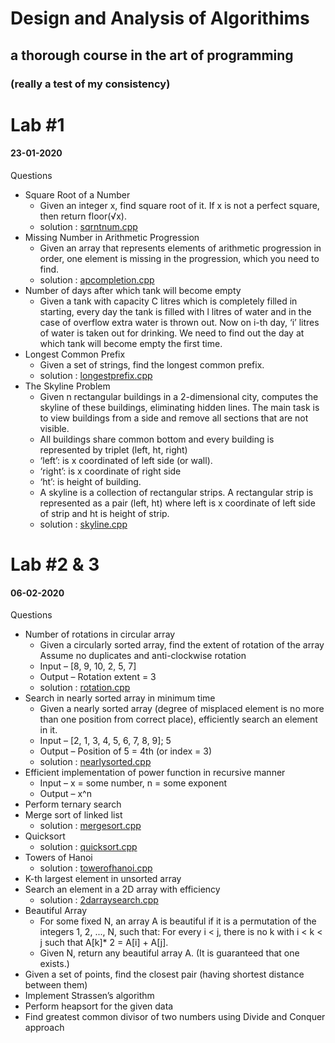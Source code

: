 
# Design and Analysis of Algorithims

## a thorough course in the art of programming

### (really a test of my consistency)

# Lab #1

#### 23-01-2020

Questions

* Square Root of a Number
  * Given an integer x, find square root of it. If x is not a perfect square, then return floor(√x).
  * solution : [sqrntnum.cpp](https://github.com/LearningMonkey61/DAA/blob/master/sqrntnum.cpp)
* Missing Number in Arithmetic Progression
  * Given an array that represents elements of arithmetic progression in order, one element is missing in the progression, which you need to find.
  * solution : [apcompletion.cpp](https://github.com/LearningMonkey61/DAA/blob/master/apcompletion.cpp)
* Number of days after which tank will become empty
  * Given a tank with capacity C litres which is completely filled in starting, every day the tank is filled with l litres of water and in the case of overflow extra water is thrown out. Now on i-th day, ‘i’ litres of water is taken out for drinking. We need to find out the day at which tank will become empty the first time.
* Longest Common Prefix
  * Given a set of strings, find the longest common prefix.
  * solution : [longestprefix.cpp](https://github.com/LearningMonkey61/DAA/blob/master/longestprefix.cpp)
* The Skyline Problem
  * Given n rectangular buildings in a 2-dimensional city, computes the skyline of these buildings, eliminating hidden lines. The main task is to view buildings from a side and remove all sections that are not visible.
  * All buildings share common bottom and every building is represented by triplet (left, ht, right)
  * ‘left’: is x coordinated of left side (or wall).
  * ‘right’: is x coordinate of right side
  * ‘ht’: is height of building.
  * A skyline is a collection of rectangular strips. A rectangular strip is represented as a pair (left, ht) where left is x coordinate of left side of strip and ht is height of strip.
  * solution : [skyline.cpp](https://github.com/LearningMonkey61/DAA/blob/master/skyline.cpp)

# Lab #2 & 3

#### 06-02-2020

Questions

* Number of rotations in circular array
  * Given a circularly sorted array, find the extent of rotation of the array Assume no duplicates and anti-clockwise rotation
  * Input – [8, 9, 10, 2, 5, 7]
  * Output – Rotation extent = 3
  * solution :  [rotation.cpp](https://github.com/LearningMonkey61/DAA/blob/master/rotation.cpp)
* Search in nearly sorted array in minimum time
  * Given a nearly sorted array (degree of misplaced element is no more than one position from correct place), efficiently search an element in it.
  * Input – [2, 1, 3, 4, 5, 6, 7, 8, 9]; 5
  * Output – Position of 5 = 4th (or index = 3)
  * solution :  [nearlysorted.cpp](https://github.com/LearningMonkey61/DAA/blob/master/nearlysorted.cpp)
* Efficient implementation of power function in recursive manner
  * Input – x = some number, n = some exponent
  * Output – x^n
* Perform ternary search
* Merge sort of linked list
  * solution :  [mergesort.cpp](https://github.com/LearningMonkey61/DAA/blob/master/mergesort.cpp)
* Quicksort
  * solution : [quicksort.cpp](https://github.com/LearningMonkey61/DAA/blob/master/quicksort.cpp)
* Towers of Hanoi
  * solution : [towerofhanoi.cpp](https://github.com/LearningMonkey61/DAA/blob/master/towerofhanoi.cpp)
* K-th largest element in unsorted array
* Search an element in a 2D array with efficiency
  * solution : [2darraysearch.cpp](https://github.com/LearningMonkey61/DAA/blob/master/2darraysearch.cpp)
* Beautiful Array
  * For some fixed N, an array A is beautiful if it is a permutation of the integers 1, 2, ..., N, such that: For every i < j, there is no k with i < k < j such that A[k]* 2 = A[i] + A[j].
  * Given N, return any beautiful array A.  (It is guaranteed that one exists.)
* Given a set of points, find the closest pair (having shortest distance between them)
* Implement Strassen’s algorithm
* Perform heapsort for the given data
* Find greatest common divisor of two numbers using Divide and Conquer approach
